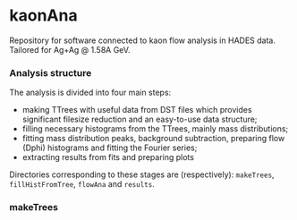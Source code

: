 # kaonAna
Repository for software connected to kaon flow analysis in HADES data. Tailored for Ag+Ag @ 1.58A GeV.

### Analysis structure

The analysis is divided into four main steps:
 - making TTrees with useful data from DST files which provides significant filesize reduction and an easy-to-use data structure;
 - filling necessary histograms from the TTrees, mainly mass distributions;
 - fitting mass distribution peaks, background subtraction, preparing flow (Dphi) histograms and fitting the Fourier series;
 - extracting results from fits and preparing plots
 
 Directories corresponding to these stages are (respectively): `makeTrees`, `fillHistFromTree`, `flowAna` and `results`.
 
 ### makeTrees
 
